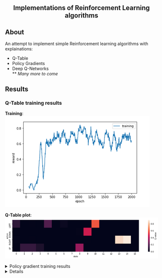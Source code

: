<h2 align="center">  Implementations of Reinforcement Learning algorithms </h2>

## About
An attempt to implement simple Reinforcement learning algorithms with explainations:
  * Q-Table
  * Policy Gradients
  * Deep Q-Networks <br>
** _Many more to come_
   
## Results
### Q-Table training results
**Training**: 
![alt text](https://github.com/sachdevkartik/Reinforcement-Learning/blob/master/photos/Q-table_results.png)

**Q-Table plot**:
![alt text](https://github.com/sachdevkartik/Reinforcement-Learning/blob/master/photos/Q-table_plot.png)
  
<details>
      <summary> Policy gradient training results </summary>
	<br>
 
 ![alt text](https://github.com/sachdevkartik/Reinforcement-Learning/blob/master/photos/Policy%20gradient_train.png)
</details>

<details>
	
### Deep Q-Networks training results
	<br>
 
 ![alt text](https://github.com/sachdevkartik/Reinforcement-Learning/blob/master/photos/DQN_train.png)
        <br>

## Team members
  * [Aditya Pradhan](https://www.linkedin.com/in/aditya-pradhan-3407b69a/)
  * [Kartik Sachdev](https://github.com/sachdevkartik)
  * [Lennart Mesters](https://www.linkedin.com/in/lennart-mesters-b49873167/)

